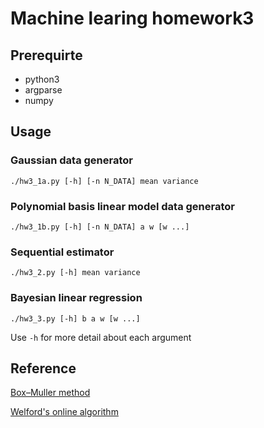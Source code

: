 # Machine learing homework3

## Prerequirte
- python3
- argparse
- numpy

## Usage
### Gaussian data generator
    ./hw3_1a.py [-h] [-n N_DATA] mean variance

### Polynomial basis linear model data generator
    ./hw3_1b.py [-h] [-n N_DATA] a w [w ...]

### Sequential estimator
    ./hw3_2.py [-h] mean variance

### Bayesian linear regression
    ./hw3_3.py [-h] b a w [w ...]

Use `-h` for more detail about each argument

## Reference
[Box–Muller method](https://en.wikipedia.org/wiki/Normal_distribution#Generating_values_from_normal_distribution)

[Welford's online algorithm](https://en.wikipedia.org/wiki/Algorithms_for_calculating_variance#Welford's_online_algorithm)
